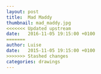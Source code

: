 ```yaml
---
layout: post
title:  Mad Maddy
thumbnail: mad_maddy.jpg
<<<<<<< Updated upstream
date:   2016-11-05 19:15:00 +0100
=======
author: Luise
date:   2015-11-05 19:15:00 +0100
>>>>>>> Stashed changes
categories: drawings
---
```

